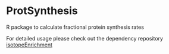 # ProtSynthesis
R package to calculate fractional protein synthesis rates

For detailed usage please check out the dependency repository [isotopeEnrichment](https://github.com/mgleeming/isotopeEnrichment/blob/master/README.md)
